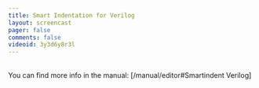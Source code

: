 ```yaml
---
title: Smart Indentation for Verilog
layout: screencast 
pager: false
comments: false
videoid: 3y3d6y8r3l
---
```

<br/>
You can find more info in the manual: [/manual/editor#Smartindent Verilog]
